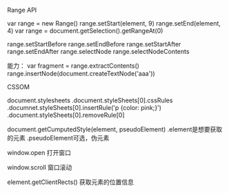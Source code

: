 Range API

  var range = new Range()
  range.setStart(element, 9)
  range.setEnd(element, 4)
  var range = document.getSelection().getRangeAt(0)

  range.setStartBefore
  range.setEndBefore
  range.setStartAfter
  range.setEndAfter
  range.selectNode
  range.selectNodeContents

  能力：
    var fragment = range.extractContents()
    range.insertNode(document.createTextNode('aaa'))

CSSOM

  document.stylesheets
    .document.styleSheets[0].cssRules
    .documnet.styleSheets[0].insertRule('p {color: pink;}')
    .document.styleSheets[0].removeRule[0]

  document.getCumputedStyle(element, pseudoElement)
    .element是想要获取的元素
    .pseudoElement可选，伪元素

  
  window.open 打开窗口

  window.scroll 窗口滚动

  element.getClientRects() 获取元素的位置信息

  